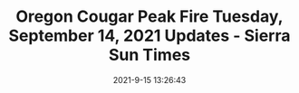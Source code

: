 ---
"title": "Oregon Cougar Peak Fire Tuesday, September 14, 2021 Updates - Sierra Sun Times"
"date": "2021-9-15 13:26:43"
"feed_name": "GOOGLENEWSCONSTRUCTION"
"feed_website": "https://news.google.com/search?q=construction%2Bincident&hl=en-US&gl=US&ceid=US:en"
"feed_rss": "https://news.google.com/rss/search?q=construction%2Bincident&hl=en-US&gl=US&ceid=US:en"
"link": "https://goldrushcam.com/sierrasuntimes/index.php/news/fire-news/33396-oregon-cougar-peak-fire-tuesday-september-14-2021-updates"
"file": "_posts/2021-1-1-f76d882bcd2ec9b783d408163431ca792b79f337.md"
"accident": "1"
"drilling": "0"
"dead": "0"
"injured": "0"
---